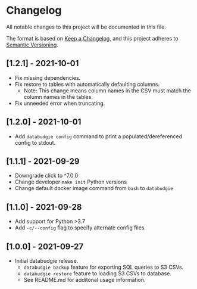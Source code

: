 # Changelog
All notable changes to this project will be documented in this file.

The format is based on [Keep a Changelog](https://keepachangelog.com/en/1.0.0/),
and this project adheres to [Semantic Versioning](https://semver.org/spec/v2.0.0.html).

## [1.2.1] - 2021-10-01
- Fix missing dependencies.
- Fix restore to tables with automatically defaulting columns.
    - Note: This change means column names in the CSV must match the column names in the tables.
- Fix unneeded error when truncating.

## [1.2.0] - 2021-10-01
- Add `databudgie config` command to print a populated/dereferenced config to stdout.

## [1.1.1] - 2021-09-29
- Downgrade click to ^7.0.0
- Change developer `make init` Python versions
- Change default docker image command from `bash` to `databudgie`

## [1.1.0] - 2021-09-28
- Add support for Python >3.7
- Add `-c/--config` flag to specify alternate config files.

## [1.0.0] - 2021-09-27

- Initial databudgie release.
    - `databudgie backup` feature for exporting SQL queries to S3 CSVs.
    - `databudgie restore` feature to loading S3 CSVs to database.
    - See README.md for additonal usage information.
